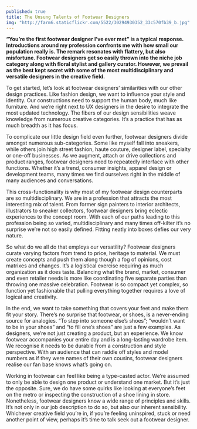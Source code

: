 ```yaml
---
published: true
title: The Unsung Talents of Footwear Designers
img: "http://farm6.staticflickr.com/5522/30294930352_33c570fb39_b.jpg"
---
```


**“You’re the first footwear designer I’ve ever met” is a typical response. Introductions around my profession confronts me with how small our population really is. The remark resonates with flattery, but also misfortune. Footwear designers get so easily thrown into the niche job category along with floral stylist and gallery curator. However, we prevail as the best kept secret with some of the most multidisciplinary and versatile designers in the creative field.**

To get started, let’s look at footwear designers’ similarities with our other design practices. Like fashion design, we want to influence your style and identity. Our constructions need to support the human body, much like furniture. And we’re right next to UX designers in the desire to integrate the most updated technology. The fibers of our design sensibilities weave knowledge from numerous creative categories. It’s a practice that has as much breadth as it has focus.

To complicate our little design field even further, footwear designers divide amongst numerous sub-categories. Some like myself fall into sneakers, while others join high street fashion, haute couture, designer label, specialty or one-off businesses. As we augment, attach or drive collections and product ranges, footwear designers need to repeatedly interface with other functions. Whether it’s a trend, consumer insights, apparel design or development teams, many times we find ourselves right in the middle of many audiences and conversations.

This cross-functionality is why most of my footwear design counterparts are so multidisciplinary. We are in a profession that attracts the most interesting mix of talent. From former sign painters to interior architects, illustrators to sneaker collectors, footwear designers bring eclectic experiences to the concept room. With each of our paths leading to this profession being so varied, multidisciplinary and many times off-kilter it’s no surprise we’re not so easily defined. Fitting neatly into boxes defies our very nature. 

So what do we all do that employs our versatility? Footwear designers curate varying factors from trend to price, heritage to material. We must create concepts and push them along though a fog of opinions, cost matrixes and changes. It’s a logistical exercise requiring as much organization as it does taste. Balancing what the brand, market, consumer and even retailer needs is more like coordinating five separate parties than throwing one massive celebration. Footwear is so compact yet complex, so function yet fashionable that pulling everything together requires a love of logical and creativity.  

In the end, we want to take something that covers your feet and make them fit your story. There’s no surprise that footwear, or shoes, is a never-ending source for analogies. “To step into someone else’s shoes”; “wouldn’t want to be in your shoes” and “to fill one’s shoes” are just a few examples. As designers, we’re not just creating a product, but an experience. We know footwear accompanies your entire day and is a long-lasting wardrobe item. We recognise it needs to be durable from a construction and style perspective. With an audience that can raddle off styles and model numbers as if they were names of their own cousins, footwear designers realise our fan base knows what’s going on.

Working in footwear can feel like being a type-casted actor. We’re assumed to only be able to design one product or understand one market. But it’s just the opposite. Sure, we do have some quirks like looking at everyone’s feet on the metro or inspecting the construction of a shoe lining in store. Nonetheless, footwear designers know a wide range of principles and skills. It’s not only in our job description to do so, but also our inherent sensibility. Whichever creative field you’re in, if you’re feeling uninspired, stuck or need another point of view, perhaps it’s time to talk seek out a footwear designer. 

